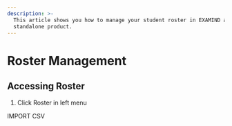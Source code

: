 ```yaml
---
description: >-
  This article shows you how to manage your student roster in EXAMIND as a
  standalone product.
---
```


# Roster Management

## Accessing Roster

1. Click Roster in left menu

IMPORT CSV

